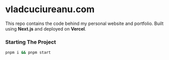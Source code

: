 # vladcuciureanu.com

This repo contains the code behind my personal website and portfolio.
Built using **Next.js** and deployed on **Vercel**.

### Starting The Project

```sh
pnpm i && pnpm start
```
